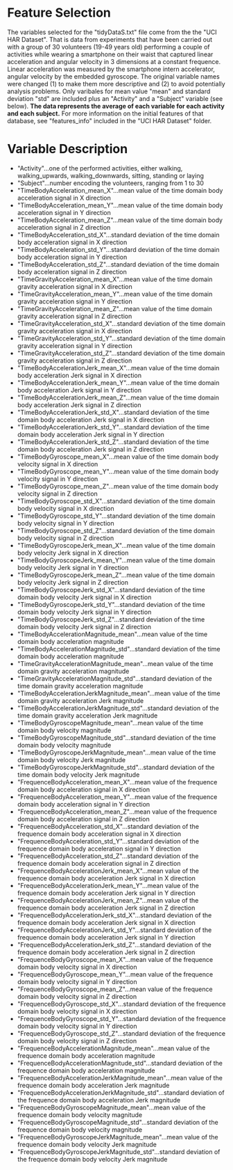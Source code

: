 Feature Selection 
=================

The variables selected for the "tidyDataS.txt" file come from the the "UCI HAR Dataset". That is data from experiments that have been carried out with a group of 30 volunteers (19-49 years old) performing a couple of activities while wearing a smartphone on their waist that captured linear acceleration and angular velocity in 3 dimensions at a constant frequence. Linear acceleration was measured by the smartphone intern accelerator, angular velocity by the embedded gyroscope. The original variable names were changed (1) to make them more descriptive and (2) to avoid potentially analysis problems. Only varibales for mean value "mean" and standard deviation "std" are included plus an "Activity" and a "Subject" variable (see below). **The data represents the average of each variable for each activity and each subject.** For more information on the initial features of that database, see "features_info" included in the "UCI HAR Dataset" folder.

Variable Description
====================

* "Activity"...one of the performed activities, either walking, walking_upwards, walking_downwards, sitting, standing or laying
* "Subject"...number encoding the volunteers, ranging from 1 to 30
* "TimeBodyAcceleration_mean_X"...mean value of the time domain body acceleration signal in X direction 
* "TimeBodyAcceleration_mean_Y"...mean value of the time domain body acceleration signal in Y direction 
* "TimeBodyAcceleration_mean_Z"...mean value of the time domain body acceleration signal in Z direction 
* "TimeBodyAcceleration_std_X"...standard deviation of the time domain body acceleration signal in X direction
* "TimeBodyAcceleration_std_Y"...standard deviation of the time domain body acceleration signal in Y direction
* "TimeBodyAcceleration_std_Z"...standard deviation of the time domain body acceleration signal in Z direction
* "TimeGravityAcceleration_mean_X"...mean value of the time domain gravity acceleration signal in X direction
* "TimeGravityAcceleration_mean_Y"...mean value of the time domain gravity acceleration signal in Y direction
* "TimeGravityAcceleration_mean_Z"...mean value of the time domain gravity acceleration signal in Z direction
* "TimeGravityAcceleration_std_X"...standard deviation of the time domain gravity acceleration signal in X direction
* "TimeGravityAcceleration_std_Y"...standard deviation of the time domain gravity acceleration signal in Y direction
* "TimeGravityAcceleration_std_Z"...standard deviation of the time domain gravity acceleration signal in Z direction
* "TimeBodyAccelerationJerk_mean_X"...mean value of the time domain body acceleration Jerk signal in X direction
* "TimeBodyAccelerationJerk_mean_Y"...mean value of the time domain body acceleration Jerk signal in Y direction
* "TimeBodyAccelerationJerk_mean_Z"...mean value of the time domain body acceleration Jerk signal in Z direction
* "TimeBodyAccelerationJerk_std_X"...standard deviation of the time domain body acceleration Jerk signal in X direction
* "TimeBodyAccelerationJerk_std_Y"...standard deviation of the time domain body acceleration Jerk signal in Y direction
* "TimeBodyAccelerationJerk_std_Z"...standard deviation of the time domain body acceleration Jerk signal in Z direction
* "TimeBodyGyroscope_mean_X"...mean value of the time domain body velocity signal in X direction
* "TimeBodyGyroscope_mean_Y"...mean value of the time domain body velocity signal in Y direction
* "TimeBodyGyroscope_mean_Z"...mean value of the time domain body velocity signal in Z direction
* "TimeBodyGyroscope_std_X"...standard deviation of the time domain body velocity signal in X direction
* "TimeBodyGyroscope_std_Y"...standard deviation of the time domain body velocity signal in Y direction
* "TimeBodyGyroscope_std_Z"...standard deviation of the time domain body velocity signal in Z direction
* "TimeBodyGyroscopeJerk_mean_X"...mean value of the time domain body velocity Jerk signal in X direction
* "TimeBodyGyroscopeJerk_mean_Y"...mean value of the time domain body velocity Jerk signal in Y direction
* "TimeBodyGyroscopeJerk_mean_Z"...mean value of the time domain body velocity Jerk signal in Z direction
* "TimeBodyGyroscopeJerk_std_X"...standard deviation of the time domain body velocity Jerk signal in X direction
* "TimeBodyGyroscopeJerk_std_Y"...standard deviation of the time domain body velocity Jerk signal in Y direction
* "TimeBodyGyroscopeJerk_std_Z"...standard deviation of the time domain body velocity Jerk signal in Z direction
* "TimeBodyAccelerationMagnitude_mean"...mean value of the time domain body acceleration magnitude
* "TimeBodyAccelerationMagnitude_std"...standard deviation of the time domain body acceleration magnitude
* "TimeGravityAccelerationMagnitude_mean"...mean value of the time domain gravity acceleration magnitude
* "TimeGravityAccelerationMagnitude_std"...standard deviation of the time domain gravity acceleration magnitude
* "TimeBodyAccelerationJerkMagnitude_mean"...mean value of the time domain gravity acceleration Jerk magnitude
* "TimeBodyAccelerationJerkMagnitude_std"...standard deviation of the time domain gravity acceleration Jerk magnitude
* "TimeBodyGyroscopeMagnitude_mean"...mean value of the time domain body velocity magnitude
* "TimeBodyGyroscopeMagnitude_std"...standard deviation of the time domain body velocity magnitude
* "TimeBodyGyroscopeJerkMagnitude_mean"...mean value of the time domain body velocity Jerk magnitude
* "TimeBodyGyroscopeJerkMagnitude_std"...standard deviation of the time domain body velocity Jerk magnitude
* "FrequenceBodyAcceleration_mean_X"...mean value of the frequence domain body acceleration signal in X direction
* "FrequenceBodyAcceleration_mean_Y"...mean value of the frequence domain body acceleration signal in Y direction
* "FrequenceBodyAcceleration_mean_Z"...mean value of the frequence domain body acceleration signal in Z direction
* "FrequenceBodyAcceleration_std_X"...standard deviation of the frequence domain body acceleration signal in X direction
* "FrequenceBodyAcceleration_std_Y"...standard deviation of the frequence domain body acceleration signal in Y direction
* "FrequenceBodyAcceleration_std_Z"...standard deviation of the frequence domain body acceleration signal in Z direction
* "FrequenceBodyAccelerationJerk_mean_X"...mean value of the frequence domain body acceleration Jerk signal in X direction
* "FrequenceBodyAccelerationJerk_mean_Y"...mean value of the frequence domain body acceleration Jerk signal in Y direction
* "FrequenceBodyAccelerationJerk_mean_Z"...mean value of the frequence domain body acceleration Jerk signal in Z direction
* "FrequenceBodyAccelerationJerk_std_X"...standard deviation of the frequence domain body acceleration Jerk signal in X direction
* "FrequenceBodyAccelerationJerk_std_Y"...standard deviation of the frequence domain body acceleration Jerk signal in Y direction
* "FrequenceBodyAccelerationJerk_std_Z"...standard deviation of the frequence domain body acceleration Jerk signal in Z direction
* "FrequenceBodyGyroscope_mean_X"...mean value of the frequence domain body velocity signal in X direction
* "FrequenceBodyGyroscope_mean_Y"...mean value of the frequence domain body velocity signal in Y direction
* "FrequenceBodyGyroscope_mean_Z"...mean value of the frequence domain body velocity signal in Z direction
* "FrequenceBodyGyroscope_std_X"...standard deviation of the frequence domain body velocity signal in X direction
* "FrequenceBodyGyroscope_std_Y"...standard deviation of the frequence domain body velocity signal in Y direction
* "FrequenceBodyGyroscope_std_Z"...standard deviation of the frequence domain body velocity signal in Z direction
* "FrequenceBodyAccelerationMagnitude_mean"...mean value of the frequence domain body acceleration magnitude
* "FrequenceBodyAccelerationMagnitude_std"...standard deviation of the frequence domain body acceleration magnitude
* "FrequenceBodyAccelerationJerkMagnitude_mean"...mean value of the frequence domain body acceleration Jerk magnitude
* "FrequenceBodyAccelerationJerkMagnitude_std"...standard deviation of the frequence domain body acceleration Jerk magnitude
* "FrequenceBodyGyroscopeMagnitude_mean"...mean value of the frequence domain body velocity magnitude
* "FrequenceBodyGyroscopeMagnitude_std"...standard deviation of the frequence domain body velocity magnitude
* "FrequenceBodyGyroscopeJerkMagnitude_mean"...mean value of the frequence domain body velocity Jerk magnitude
* "FrequenceBodyGyroscopeJerkMagnitude_std"...standard deviation of the frequence domain body velocity Jerk magnitude
